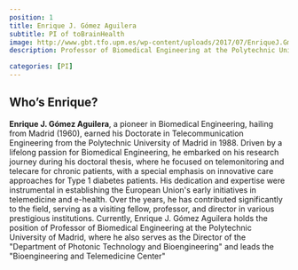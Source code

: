 ```yaml
---
position: 1
title: Enrique J. Gómez Aguilera
subtitle: PI of toBrainHealth
image: http://www.gbt.tfo.upm.es/wp-content/uploads/2017/07/EnriqueJ.GmezAguilera_presidentedelaSociedadEspaoladeIngenieraBiomdica.jpg
description: Professor of Biomedical Engineering at the Polytechnic University of Madrid

categories: [PI]
---
```


## Who’s Enrique?

**Enrique J. Gómez Aguilera**, a pioneer in Biomedical Engineering, hailing from Madrid (1960), earned his Doctorate in Telecommunication Engineering from the Polytechnic University of Madrid in 1988. Driven by a lifelong passion for Biomedical Engineering, he embarked on his research journey during his doctoral thesis, where he focused on telemonitoring and telecare for chronic patients, with a special emphasis on innovative care approaches for Type 1 diabetes patients. His dedication and expertise were instrumental in establishing the European Union's early initiatives in telemedicine and e-health. Over the years, he has contributed significantly to the field, serving as a visiting fellow, professor, and director in various prestigious institutions. Currently, Enrique J. Gómez Aguilera holds the position of Professor of Biomedical Engineering at the Polytechnic University of Madrid, where he also serves as the Director of the "Department of Photonic Technology and Bioengineering" and leads the "Bioengineering and Telemedicine Center"